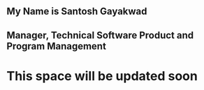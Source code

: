 
## My Name is Santosh Gayakwad
## Manager, Technical Software Product and Program Management



# This space will be updated soon
